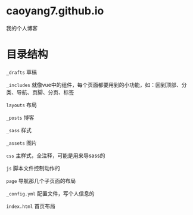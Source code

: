 # caoyang7.github.io
我的个人博客




# 目录结构
`_drafts` 草稿

`_includes` 就像vue中的组件，每个页面都要用到的小功能，如：回到顶部、分类、导航、页脚、分页、标签

`layouts` 布局

`_posts` 博客

`_sass` 样式

`_assets` 图片

`css` 主样式，全注释，可能是用来导sass的

`js` 脚本文件控制动作的

`page` 导航那几个子页面的布局

`_config.yml` 配置文件，写个人信息的

`index.html` 首页布局 







